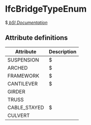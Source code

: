 IfcBridgeTypeEnum
=================
$[ _bSI
Documentation_](https://standards.buildingsmart.org/IFC/DEV/IFC4_2/FINAL/HTML/schema/ifcproductextension/lexical/ifcbridgetypeenum.htm)


Attribute definitions
---------------------
| Attribute    | Description   |
|--------------|---------------|
| SUSPENSION   | $             |
| ARCHED       | $             |
| FRAMEWORK    | $             |
| CANTILEVER   | $             |
| GIRDER       |               |
| TRUSS        |               |
| CABLE_STAYED | $             |
| CULVERT      |               |


